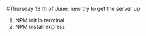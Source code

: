 #Thursday 13 th of June: new try to get the server up
1. NPM init in terminal
2. NPM install express